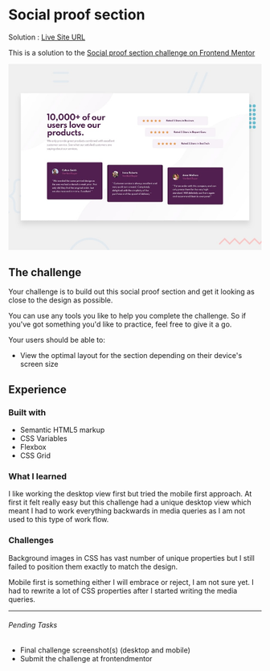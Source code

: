 #   Social proof section

Solution : [Live Site URL](https://frontend-mentor-challenges-ecru.vercel.app/social-proof-section)

This is a solution to the [Social proof section challenge on Frontend Mentor](https://www.frontendmentor.io/challenges/social-proof-section-6e0qTv_bA)

![Design preview for the Social proof section coding challenge](./design/desktop-preview.jpg)

 ## The challenge

Your challenge is to build out this social proof section and get it looking as close to the design as possible.

You can use any tools you like to help you complete the challenge. So if you've got something you'd like to practice, feel free to give it a go.

Your users should be able to:

- View the optimal layout for the section depending on their device's screen size


## Experience

### Built with

- Semantic HTML5 markup
- CSS Variables
- Flexbox
- CSS Grid


### What I learned

I like working the desktop view first but tried the mobile first approach. At first it felt really easy but this challenge had a unique desktop view which meant I had to work everything backwards in media queries as I am not used to this type of work flow. 


### Challenges

Background images in CSS has vast number of unique properties but I still failed to position them exactly to match the design. 

Mobile first is something either I will embrace or reject, I am not sure yet. I had to rewrite a lot of CSS properties after I started writing the media queries. 

---

###### Pending Tasks 

- Final challenge screenshot(s) (desktop and mobile)
- Submit the challenge at frontendmentor